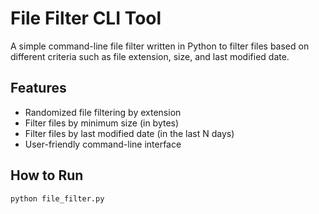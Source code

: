 # File Filter CLI Tool

A simple command-line file filter written in Python to filter files based on different criteria such as file extension, size, and last modified date.

## Features

- Randomized file filtering by extension
- Filter files by minimum size (in bytes)
- Filter files by last modified date (in the last N days)
- User-friendly command-line interface

## How to Run

```bash
python file_filter.py
